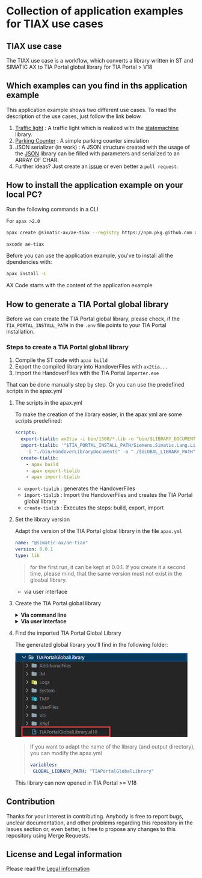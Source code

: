 # Collection of application examples for TIAX use cases

## TIAX use case

The TIAX use case is a workflow, which converts a library written in ST and SIMATIC AX to TIA Portal global library for TIA Portal > V18

## Which examples can you find in ths application example

This application example shows two different use cases. To read the description of the use cases, just follow the link below.

1. [Traffic light](./docs/TrafficLight.md) : A traffic light which is realized with the [statemachine](https://github.com/simatic-ax/statemachine) library.
1. [Parking Counter](docs/ParkingCounter.md) : A simple parking counter simulation
1. JSON serializer (in work) : A JSON structure created with the usage of the [JSON](https://github.com/simatic-ax/json) library can be filled with parameters and serialized to an ARRAY OF CHAR.
1. Further ideas? Just create an [issue](https://github.com/simatic-ax/ae-tiax/issues/new?assignees=&labels=&template=feature_request.md&title=) or even better a `pull request`.

## How to install the application example on your local PC?

Run the following commands in a CLI

For `apax >2.0`

```sh
apax create @simatic-ax/ae-tiax --registry https://npm.pkg.github.com ae-tiax
```
```sh
axcode ae-tiax 
```

Before you can use the application example, you've to install all the dpendencies with:

```sh
apax install -L
```

AX Code starts with the content of the application example

## How to generate a TIA Portal global library

Before we can create the TIA Portal global library, please check, if the `TIA_PORTAL_INSTALL_PATH` in the `.env` file points to your TIA Portal installation.

### Steps to create a TIA Portal global library

1. Compile the ST code with `apax build`
1. Export the compiled library into HandoverFiles with `ax2tia...`
1. Import the HandoverFiles with the TIA Portal `Importer.exe`

That can be done manually step by step. Or you can use the predefined scripts in the apax.yml

1. The scripts in the apax.yml

    To make the creation of the library easier, in the apax yml are some scripts predefined:

    ```yml
    scripts:
      export-tialib: ax2tia -i bin/1500/*.lib -o "bin/$LIBRARY_DOCUMENTS_FOLDER"
      import-tialib: '"$TIA_PORTAL_INSTALL_PATH/Siemens.Simatic.Lang.Library.Importer.exe"
        -i "./bin/HandoverLibraryDocuments" -o "./$GLOBAL_LIBRARY_PATH" -u'
      create-tialib:
        - apax build
        - apax export-tialib
        - apax import-tialib
    ```

    - `export-tialib` : generates the HandoverFiles
    - `import-tialib` : Import the HandoverFiles and creates the TIA Portal global library
    - `create-tialib` : Executes the steps: build, export, import

1. Set the library version

    Adapt the version of the TIA Portal global library in the file `apax.yml`

    ```yml
    name: "@simatic-ax/ae-tiax"
    version: 0.0.1
    type: lib
    ```

    > for the first run, it can be kept at 0.0.1. If you create it a second time, please mind, that the same version must not exist in the gloabal library.

    - via user interface

1. Create the TIA Portal global library

    <details>
    <summary><b>Via command line</b></summary>

    1. just call the apax script `create-tialib` via command line

        ```bash
        apax create-tialib
        ```

    1. wait until the import process is finished

        ![finished](docs/images/import%20finished.gif)

    </details>

    <details>
    <summary><b>Via user interface</b></summary>

    1. click on

        ![run script](docs/images/runscript.gif)

    1. select

        ![select](docs/images/select_tialib.gif)

    1. wait until the import process is finished

    </details>

1. Find the imported TIA Portal Global Library

    The generated global library you'll find in the following folder:

    ![output](docs/images/globallib.gif)

    > If you want to adapt the name of the library (and output directory), you can modify the apax.yml
    >
    >```yml
    >variables:
    >  GLOBAL_LIBRARY_PATH: "TIAPortalGlobalLibrary"
    >```

    This library can now opened in TIA Portal >= V18

## Contribution

Thanks for your interest in contributing. Anybody is free to report bugs, unclear documentation, and other problems regarding this repository in the Issues section or, even better, is free to propose any changes to this repository using Merge Requests.

## License and Legal information

Please read the [Legal information](LICENSE.md)
